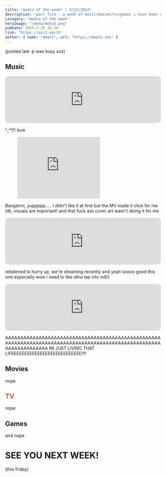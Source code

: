 ```yaml
---
title: "media of the week! | 3/22/2024"
description: "part five - a week of music/movies/tv/games i have been enjoying throughout the past week!"
category: "media of the week"
heroImage: "/motw/motw5.png"
pubDate: 2024-3-25 16:50
link: "https://air2.earth"
author: { name: "mmatt", url: "https://mmatt.net" }
---
```


(posted late :p was busy soz)

## <span class="npf_color_ross">Music</span>

<iframe style="border-radius:12px" src="https://open.spotify.com/embed/track/2lW7HEUtOcNQZxDv71Cq05?utm_source=generator" width="100%" height="152" frameBorder="0" allowfullscreen="" allow="autoplay; clipboard-write; encrypted-media; fullscreen; picture-in-picture" loading="lazy"></iframe>

^\_^!!!! love

<figure class="tmblr-full tmblr-embed" data-provider="youtube" data-url="https://www.youtube.com/watch?v=CzJbz9qSsd0&amp;pp=ygUbY2hlZXJsZWFkZXIgcG9ydGVyIHJvYmluc29u" data-orig-width="267" data-orig-height="200"><iframe width="267" height="200" id="youtube_iframe" src="https://www.youtube.com/embed/CzJbz9qSsd0?feature=oembed&amp;enablejsapi=1&amp;origin=https://safe.txmblr.com&amp;wmode=opaque" frameborder="0" allow="accelerometer; autoplay; clipboard-write; encrypted-media; gyroscope; picture-in-picture; web-share" allowfullscreen="" title="Porter Robinson - Cheerleader (Official Music Video)"></iframe></figure>

Bangerrrr, yuppppp..... I didn't like it at first but the MV made it click for me idk, visuals are important! and that fuck ass cover art wasn't doing it for me

<iframe style="border-radius:12px" src="https://open.spotify.com/embed/track/7zZkPiqHnL7icGGb4Almf6?utm_source=generator" width="100%" height="152" frameBorder="0" allowfullscreen="" allow="autoplay; clipboard-write; encrypted-media; fullscreen; picture-in-picture" loading="lazy"></iframe>

relistened to hurry up, we're dreaming recently and yeah soooo good this one especially wow i need to like ultra tap into m83

<iframe style="border-radius:12px" src="https://open.spotify.com/embed/track/1EycQzSpakKNsHgMbTMMKo?utm_source=generator" width="100%" height="152" frameBorder="0" allowfullscreen="" allow="autoplay; clipboard-write; encrypted-media; fullscreen; picture-in-picture" loading="lazy"></iframe>

AAAAAAAAAAAAAAAAAAAAAAAAAAAAAAAAAAAAAAAAAAAAAAAAAAAAAAAAAAAAAAAAAAAAAAAAAAAAAAAAAAAAAAAAAAAAAAAAAAAAAAAAAAAAAAAAAAAA IM JUST LIVING THAT LIFEEEEEEEEEEEEEEEEEEEEEEEEEEE!!!!

## <span class="npf_color_chandler">Movies</span>

nope

## <span style="color: #ff4930">TV</span>

nope

## <span class="npf_color_monica">Games</span>

and nope

# <span class="npf_color_rachel">SEE YOU NEXT WEEK!</span>

(this friday)
